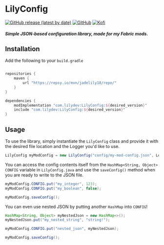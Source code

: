# LilyConfig
[![GitHub release (latest by date)](https://img.shields.io/github/v/release/jadelily18/LilyConfig?color=ad4fe0&style=flat-square)](https://github.com/jadelily18/LilyConfig/releases/latest)
[![GitHub](https://img.shields.io/github/license/jadelily18/LilyConfig?color=%234690eb&style=flat-square)](https://github.com/jadelily18/LilyConfig/blob/master/LICENSE)
[![Kofi](https://badgen.net/badge/icon/kofi?icon=kofi&label=jadelily&color=pink&style=flat-square)](https://ko-fi.com/jadelily)

##### Simple JSON-based configuration library, made for my Fabric mods.


## Installation

Add the following to your `build.gradle`

```gradle

repositories {
    maven {
        url "https://repsy.io/mvn/jadelily18/repo/"
    }
}

dependencies {
    modImplementation "com.lilydev:LilyConfig:${desired_version}"
    include "com.lilydev:LilyConfig:${desired_version}"
}
```

## Usage

To use the library, simply instantiate the `LilyConfig` class and provide it with the desired file location and the Logger you'd like to use.

```java
LilyConfig myModConfig = new LilyConfig("config/my-mod-config.json", LoggerFactory.getLogger("MyMod"));
```

You can access the config contents itself from the `HashMap<String, Object>` `CONFIG` variable in `LilyConfig.java` and use the `saveConfig()` method when you are ready to write to the JSON file.


```java
myModConfig.CONFIG.put("my_integer", 123);
myModConfig.CONFIG.put("my_boolean", false);

myModConfig.saveConfig();
```


You can even use nested JSON by putting another `HashMap` into `CONFIG`!

```java
HashMap<String, Object> myNestedJson = new HashMap<>();
myNestedJson.put("my_nested_string", "string!");

myModConfig.CONFIG.put("nested_json", myNestedJson);

myModConfig.saveConfig();
```



